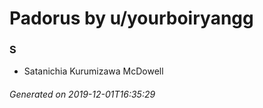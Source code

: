 # Padorus by u/yourboiryangg

### S
* Satanichia Kurumizawa McDowell

###### Generated on 2019-12-01T16:35:29
